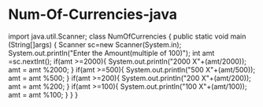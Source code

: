 # Num-Of-Currencies-java
import java.util.Scanner;
class NumOfCurrencies
{
	public static void main (String[]args)
	{
	Scanner sc=new Scanner(System.in);
	System.out.println("Enter the Amount(multiple of 100)");
	int amt =sc.nextInt();
	if(amt >=2000){
	System.out.println("2000 X"+(amt/2000));
	amt = amt %2000;
	}
	if(amt >=500){
	System.out.println("500 X"+(amt/500));
	amt = amt %500;
	}
	if(amt >=200){
	System.out.println("200 X"+(amt/200));
	amt = amt %200;
	}
	if(amt >=100){
	System.out.println("100 X"+(amt/100));
	amt = amt %100;
	}
   }
}
